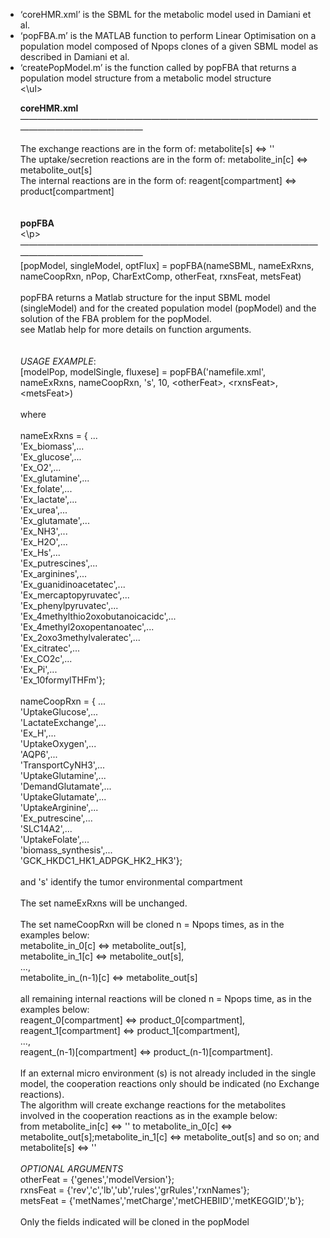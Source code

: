 <ul>
 <li> ‘coreHMR.xml’ is the SBML for the metabolic model used in Damiani et al. </li>
 <li> ‘popFBA.m’ is the MATLAB function to perform Linear Optimisation on a population model composed of Npops clones of a given SBML model as described in Damiani et al. </li>
 <li> ‘createPopModel.m’ is the function called by popFBA that returns a population model structure from a metabolic model structure</li>
<\ul>

<strong>coreHMR.xml</strong><br />
————————————————————————————————————————————————<br />
<p>
The exchange reactions are in the form of: metabolite[s] &lt;=&gt; ''<br>
The uptake/secretion reactions are in the form of: metabolite_in[c] &lt;=&gt; 
metabolite_out[s]<br />
The internal reactions are in the form of: reagent[compartment] &lt;=&gt; 
product[compartment]<br />
<br />
<br />
<strong>popFBA</strong><br />
<\p>
————————————————————————————————————————————————<br />
[popModel, singleModel, optFlux] = popFBA(nameSBML, nameExRxns, nameCoopRxn, 
nPop, CharExtComp, otherFeat, rxnsFeat, metsFeat)<br />
<br />
popFBA returns a Matlab structure for the input SBML model (singleModel) and for 
the created population model (popModel) and the solution of the FBA problem for 
the popModel.<br />
see Matlab help for more details on function arguments.<br />
<br />
<br />
<em>USAGE EXAMPLE</em>:<br />
[modelPop, modelSingle, fluxese] = popFBA('namefile.xml', nameExRxns, 
nameCoopRxn, 's', 10, &lt;otherFeat&gt;, &lt;rxnsFeat&gt;, &lt;metsFeat&gt;)<br />
<br />
where<br />
<br />
nameExRxns = { ...<br />
'Ex_biomass',...<br />
'Ex_glucose',...<br />
'Ex_O2',...<br />
'Ex_glutamine',...<br />
'Ex_folate',...<br />
'Ex_lactate',...<br />
'Ex_urea',...<br />
'Ex_glutamate',...<br />
'Ex_NH3',...<br />
'Ex_H2O',...<br />
'Ex_Hs',...<br />
'Ex_putrescines',...<br />
'Ex_arginines',...<br />
'Ex_guanidinoacetatec',...<br />
'Ex_mercaptopyruvatec',...<br />
'Ex_phenylpyruvatec',...<br />
'Ex_4methylthio2oxobutanoicacidc',...<br />
'Ex_4methyl2oxopentanoatec',...<br />
'Ex_2oxo3methylvaleratec',...<br />
'Ex_citratec',...<br />
'Ex_CO2c',...<br />
'Ex_Pi',...<br />
'Ex_10formylTHFm'};<br />
<br />
nameCoopRxn = { ...<br />
'UptakeGlucose',...<br />
'LactateExchange',...<br />
'Ex_H',...<br />
'UptakeOxygen',...<br />
'AQP6',...<br />
'TransportCyNH3',...<br />
'UptakeGlutamine',...<br />
'DemandGlutamate',...<br />
'UptakeGlutamate',...<br />
'UptakeArginine',...<br />
'Ex_putrescine',...<br />
'SLC14A2',...<br />
'UptakeFolate',...<br />
'biomass_synthesis',...<br />
'GCK_HKDC1_HK1_ADPGK_HK2_HK3'};<br />
<br />
and 's' identify the tumor environmental compartment<br />
<br />
The set nameExRxns will be unchanged.<br />
<br />
The set nameCoopRxn will be cloned n = Npops times, as in the examples below:
<br />
metabolite_in_0[c] &lt;=&gt; metabolite_out[s], <br />
metabolite_in_1[c] &lt;=&gt; metabolite_out[s], <br />
..., <br />
metabolite_in_(n-1)[c] &lt;=&gt; metabolite_out[s]<br />
<br />
all remaining internal reactions will be cloned n = Npops time, as in the 
examples below: <br />
reagent_0[compartment] &lt;=&gt; product_0[compartment],<br />
reagent_1[compartment] &lt;=&gt; product_1[compartment],<br />
...,<br />
reagent_(n-1)[compartment] &lt;=&gt; product_(n-1)[compartment].<br />
<br />
If an external micro environment (s) is not already included in the single 
model, the cooperation reactions only should be indicated (no Exchange 
reactions).<br />
The algorithm will create exchange reactions for the metabolites involved in the 
cooperation reactions as in the example below: <br />
from metabolite_in[c] &lt;=&gt; '' to metabolite_in_0[c] &lt;=&gt; 
metabolite_out[s];metabolite_in_1[c] &lt;=&gt; metabolite_out[s] and so on; and 
metabolite[s] &lt;=&gt; ''<br />
<br />
<em>OPTIONAL ARGUMENTS</em><br />
otherFeat = {'genes','modelVersion'};<br />
rxnsFeat = {'rev','c','lb','ub','rules','grRules','rxnNames'};<br />
metsFeat = {'metNames','metCharge','metCHEBIID','metKEGGID','b'};<br />
<br />
Only the fields indicated will be cloned in the popModel<br />
